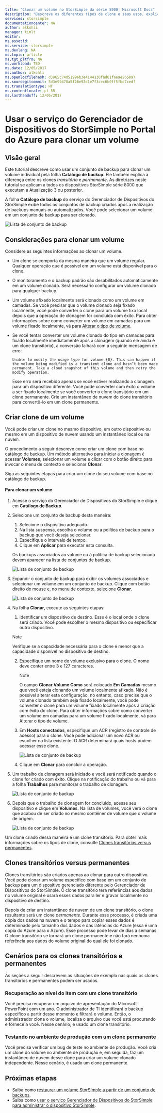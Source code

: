 ```yaml
---
title: "Clonar um volume no StorSimple da série 8000| Microsoft Docs"
description: "Descreve os diferentes tipos de clone e seus usos, explicando como usar um conjunto de backup para clonar um volume individual em um dispositivo StorSimple da série 8000."
services: storsimple
documentationcenter: NA
author: alkohli
manager: timlt
editor: 
ms.assetid: 
ms.service: storsimple
ms.devlang: NA
ms.topic: article
ms.tgt_pltfrm: NA
ms.workload: TBD
ms.date: 12/05/2017
ms.author: alkohli
ms.openlocfilehash: d3965c74d51996b3e4144130fad01fae9e265897
ms.sourcegitcommit: 5d3e99478a5f26e92d1e7f3cec6b0ff5fbd7cedf
ms.translationtype: HT
ms.contentlocale: pt-BR
ms.lasthandoff: 12/06/2017
---
```

# <a name="use-the-storsimple-device-manager-service-in-azure-portal-to-clone-a-volume"></a>Usar o serviço do Gerenciador de Dispositivos do StorSimple no Portal do Azure para clonar um volume

## <a name="overview"></a>Visão geral

Este tutorial descreve como usar um conjunto de backup para clonar um volume individual pela folha **Catálogo de backup**. Ele também explica a diferença entre os clones *transitório* e *permanente*. As diretrizes neste tutorial se aplicam a todos os dispositivos StorSimple série 8000 que executam a Atualização 3 ou posterior.

A folha **Catálogo de backup** do serviço do Gerenciador de Dispositivos do StorSimple exibe todos os conjuntos de backup criados após a realização de backups manuais ou automatizados. Você pode selecionar um volume em um conjunto de backup para ser clonado.

 ![Lista de conjunto de backup](./media/storsimple-8000-clone-volume-u2/bucatalog.png)

## <a name="considerations-for-cloning-a-volume"></a>Considerações para clonar um volume

Considere as seguintes informações ao clonar um volume.

- Um clone se comporta da mesma maneira que um volume regular. Qualquer operação que é possível em um volume está disponível para o clone.

- O monitoramento e o backup padrão são desabilitados automaticamente em um volume clonado. Será necessário configurar um volume clonado para qualquer backup.

- Um volume afixado localmente será clonado como um volume em camadas. Se você precisar que o volume clonado seja fixado localmente, você pode converter o clone para um volume fixo local depois que a operação de clonagem for concluída com êxito. Para obter informações sobre como converter um volume em camadas para um volume fixado localmente, vá para [Alterar o tipo de volume](storsimple-8000-manage-volumes-u2.md#change-the-volume-type).

- Se você tentar converter um volume clonado do tipo em camadas para fixado localmente imediatamente após a clonagem (quando ele ainda é um clone transitório), a conversão falhará com a seguinte mensagem de erro:

    `Unable to modify the usage type for volume {0}. This can happen if the volume being modified is a transient clone and hasn’t been made permanent. Take a cloud snapshot of this volume and then retry the modify operation.`

    Esse erro será recebido apenas se você estiver realizando a clonagem para um dispositivo diferente. Você pode converter com êxito o volume a ser fixado localmente se você converter o clone transitório em um clone permanente. Crie um instantâneo de nuvem do clone transitório para convertê-lo em um clone permanente.

## <a name="create-a-clone-of-a-volume"></a>Criar clone de um volume

Você pode criar um clone no mesmo dispositivo, em outro dispositivo ou mesmo em um dispositivo de nuvem usando um instantâneo local ou na nuvem.

O procedimento a seguir descreve como criar um clone com base no catálogo de backup.  Um método alternativo para iniciar a clonagem é acessar **Volumes**, selecionar um volume e clicar com o botão direito para invocar o menu de contexto e selecionar **Clonar**.

Siga as seguintes etapas para criar um clone do seu volume com base no catálogo de backup.

#### <a name="to-clone-a-volume"></a>Para clonar um volume

1. Acesse o serviço do Gerenciador de Dispositivos do StorSimple e clique em **Catálogo de Backup**.

2. Selecione um conjunto de backup desta maneira:
   
   1. Selecione o dispositivo adequado.
   2. Na lista suspensa, escolha o volume ou a política de backup para o backup que você deseja selecionar.
   3. Especifique o intervalo de tempo.
   4. Clique em **Aplicar** para executar esta consulta.

    Os backups associados ao volume ou à política de backup selecionada devem aparecer na lista de conjuntos de backup.
   
    ![Lista de conjunto de backup](./media/storsimple-8000-clone-volume-u2/bucatalog.png)
     
3. Expandir o conjunto de backup para exibir os volumes associados e selecionar um volume em um conjunto de backup. Clique com botão direito do mouse e, no menu de contexto, selecione **Clonar**.

   ![Lista de conjunto de backup](./media/storsimple-8000-clone-volume-u2/clonevol3b.png) 

3. Na folha **Clonar**, execute as seguintes etapas:
   
    1. Identificar um dispositivo de destino. Esse é o local onde o clone será criado. Você pode escolher o mesmo dispositivo ou especificar outro dispositivo.

      > [!NOTE]
      > Verifique se a capacidade necessária para o clone é menor que a capacidade disponível no dispositivo de destino.
       
    2. Especifique um nome de volume exclusivo para o clone. O nome deve conter entre 3 e 127 caracteres.
      
        > [!NOTE]
        > O campo **Clonar Volume Como** será colocado **Em Camadas** mesmo que você esteja clonando um volume localmente afixado. Não é possível alterar esta configuração, no entanto, caso precise que o volume clonado também seja fixado localmente, você pode converter o clone para um volume fixado localmente após a criação com êxito do clone. Para obter informações sobre como converter um volume em camadas para um volume fixado localmente, vá para [Alterar o tipo de volume](storsimple-8000-manage-volumes-u2.md#change-the-volume-type).
          
    3. Em **Hosts conectados**, especifique um ACR (registro de controle de acesso) para o clone. Você pode adicionar um novo ACR ou escolher na lista existente. O ACR determinará quais hosts podem acessar esse clone.
      
        ![Lista de conjunto de backup](./media/storsimple-8000-clone-volume-u2/clonevol3a.png) 

    4. Clique em **Clonar** para concluir a operação.

4. Um trabalho de clonagem será iniciado e você será notificado quando o clone for criado com êxito. Clique na notificação do trabalho ou vá para a folha **Trabalhos** para monitorar o trabalho de clonagem.

    ![Lista de conjunto de backup](./media/storsimple-8000-clone-volume-u2/clonevol5.png)

7. Depois que o trabalho de clonagem for concluído, acesse seu dispositivo e clique em **Volumes**. Na lista de volumes, você verá o clone que acabou de ser criado no mesmo contêiner de volume que o volume de origem.

    ![Lista de conjunto de backup](./media/storsimple-8000-clone-volume-u2/clonevol6.png)

Um clone criado dessa maneira é um clone transitório. Para obter mais informações sobre os tipos de clone, consulte [Clones transitórios versus permanentes](#transient-vs-permanent-clones).


## <a name="transient-vs-permanent-clones"></a>Clones transitórios versus permanentes
Clones transitórios são criados apenas ao clonar para outro dispositivo. Você pode clonar um volume específico com base em um conjunto de backup para um dispositivo gerenciado diferente pelo Gerenciador de Dispositivos do StorSimple. O clone transitório terá referências aos dados no volume original e usará esses dados para ler e gravar localmente no dispositivo de destino.

Depois de criar um instantâneo de nuvem de um clone transitório, o clone resultante será um clone *permanente*. Durante esse processo, é criada uma cópia dos dados na nuvem e o tempo para copiar esses dados é determinado pelo tamanho dos dados e das latências do Azure (essa é uma cópia do Azure para o Azure). Esse processo pode levar de dias a semanas. O clone transitório se tornará um clone permanente e não fará nenhuma referência aos dados do volume original do qual ele foi clonado.

## <a name="scenarios-for-transient-and-permanent-clones"></a>Cenários para os clones transitórios e permanentes
As seções a seguir descrevem as situações de exemplo nas quais os clones transitórios e permanentes podem ser usados.

### <a name="item-level-recovery-with-a-transient-clone"></a>Recuperação ao nível do item com um clone transitório
Você precisa recuperar um arquivo de apresentação do Microsoft PowerPoint com um ano. O administrador de TI identificará o backup específico a partir desse momento e filtrará o volume. Então, o administrador clona o volume, localiza o arquivo que você está procurando e fornece a você. Nesse cenário, é usado um clone transitório.

### <a name="testing-in-the-production-environment-with-a-permanent-clone"></a>Testando no ambiente de produção com um clone permanente
Você precisa verificar um bug de teste no ambiente de produção. Você cria um clone do volume no ambiente de produção e, em seguida, faz um instantâneo de nuvem desse clone para criar um volume clonado independente. Nesse cenário, é usado um clone permanente.

## <a name="next-steps"></a>Próximas etapas
* Saiba como [restaurar um volume StorSimple a partir de um conjunto de backups](storsimple-8000-restore-from-backup-set-u2.md).
* Saiba como [usar o serviço Gerenciador de Dispositivos do StorSimple para administrar o dispositivo StorSimple](storsimple-8000-manager-service-administration.md).

